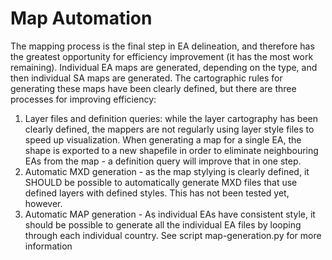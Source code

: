 # Map Automation 

The mapping process is the final step in EA delineation, and therefore has the greatest opportunity for efficiency improvement (it has the most work remaining). Individual EA maps are generated, depending on the type, and then individual SA maps are generated. The cartographic rules for generating these maps have been clearly defined, but there are three processes for improving efficiency:

1. Layer files and definition queries: while the layer cartography has been clearly defined, the mappers are not regularly using layer style files to speed up visualization. When generating a map for a single EA, the shape is exported to a new shapefile in order to eliminate neighbouring EAs from the map - a definition query will improve that in one step.
2. Automatic MXD generation - as the map stylying is clearly defined, it SHOULD be possible to automatically generate MXD files that use defined layers with defined styles. This has not been tested yet, however.
3. Automatic MAP generation - As individual EAs have consistent style, it should be possible to generate all the individual EA files by looping through each individual country. See script map-generation.py for more information
